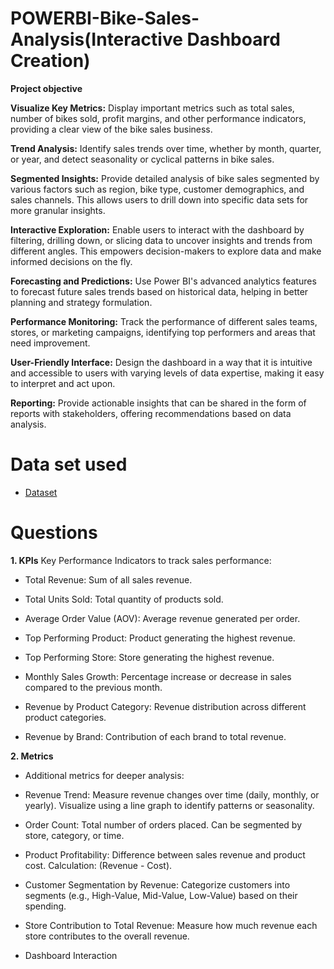 # POWERBI-Bike-Sales-Analysis(Interactive Dashboard Creation)
**Project objective**

**Visualize Key Metrics:** Display important metrics such as total sales, number of bikes sold, profit margins, and other performance indicators, providing a clear view of the bike sales business.

**Trend Analysis:** Identify sales trends over time, whether by month, quarter, or year, and detect seasonality or cyclical patterns in bike sales.

**Segmented Insights:** Provide detailed analysis of bike sales segmented by various factors such as region, bike type, customer demographics, and sales channels. This allows users to drill down into specific data sets for more granular insights.

**Interactive Exploration:** Enable users to interact with the dashboard by filtering, drilling down, or slicing data to uncover insights and trends from different angles. This empowers decision-makers to explore data and make informed decisions on the fly.

**Forecasting and Predictions:** Use Power BI's advanced analytics features to forecast future sales trends based on historical data, helping in better planning and strategy formulation.

**Performance Monitoring:** Track the performance of different sales teams, stores, or marketing campaigns, identifying top performers and areas that need improvement.

**User-Friendly Interface:** Design the dashboard in a way that it is intuitive and accessible to users with varying levels of data expertise, making it easy to interpret and act upon.

**Reporting:** Provide actionable insights that can be shared in the form of reports with stakeholders, offering recommendations based on data analysis.

# Data set used
- <a href="https://github.com/Shanpriya55/bike-sales-analysis/blob/main/Bike_Store_Data.xlsx">Dataset</a>

# Questions
**1. KPIs**
Key Performance Indicators to track sales performance:

- Total Revenue: Sum of all sales revenue.

- Total Units Sold: Total quantity of products sold.

- Average Order Value (AOV): Average revenue generated per order.

- Top Performing Product: Product generating the highest revenue.

- Top Performing Store: Store generating the highest revenue.

- Monthly Sales Growth:  Percentage increase or decrease in sales compared to the previous month.

- Revenue by Product Category: Revenue distribution across different product categories.
- Revenue by Brand: Contribution of each brand to total revenue.

**2. Metrics**
- Additional metrics for deeper analysis:

- Revenue Trend: Measure revenue changes over time (daily, monthly, or yearly).
Visualize using a line graph to identify patterns or seasonality.


- Order Count: Total number of orders placed.
Can be segmented by store, category, or time.


- Product Profitability: Difference between sales revenue and product cost.
Calculation: (Revenue - Cost).

- Customer Segmentation by Revenue: Categorize customers into segments (e.g., High-Value, Mid-Value, Low-Value) based on their spending.

- Store Contribution to Total Revenue: Measure how much revenue each store contributes to the overall revenue.

- Dashboard Interaction 
